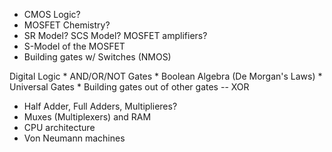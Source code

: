 * CMOS Logic?
* MOSFET Chemistry?
* SR Model? SCS Model? MOSFET amplifiers?
* S-Model of the MOSFET
* Building gates w/ Switches (NMOS)

Digital Logic
    * AND/OR/NOT Gates
    * Boolean Algebra (De Morgan's Laws)
    * Universal Gates
    * Building gates out of other gates -- XOR

* Half Adder, Full Adders, Multiplieres?
* Muxes (Multiplexers) and RAM
* CPU architecture
* Von Neumann machines
